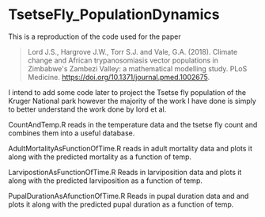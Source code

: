 # TsetseFly_PopulationDynamics
 
This is a reproduction of the code used for the paper
> <span xmlns:cc="http://creativecommons.org/ns#" property="cc:attributionName">Lord J.S., Hargrove J.W., Torr S.J. and Vale, G.A. (2018). Climate change and African trypanosomiasis vector populations in Zimbabwe's Zambezi Valley: a mathematical modelling study.
PLoS Medicine. https://doi.org/10.1371/journal.pmed.1002675.

I intend to add some code later to project the Tsetse fly population of the Kruger National park
however the majority of the work I have done is simply to better understand the work done by lord et al.

CountAndTemp.R reads in the temperature data and the tsetse fly count and combines them into
a useful database.

AdultMortalityAsFunctionOfTime.R reads in adult mortality data and plots it along with the predicted mortality as a function of temp.

LarvipostionAsFunctionOfTime.R Reads in larviposition data and plots it along with the predicted
larviposition as a function of temp.

PupalDurationAsAfunctionOfTime.R Reads in pupal duration data and and plots it along with the predicted pupal duration as a function of temp.

